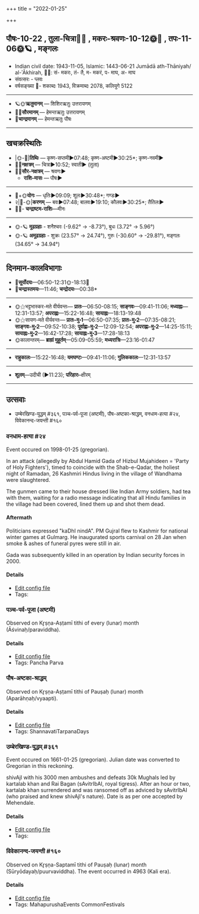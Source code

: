 +++
title = "2022-01-25"

+++
## पौषः-10-22  ,  तुला-चित्रा🌛🌌  ,  मकरः-श्रवणः-10-12🌞🌌  ,  तपः-11-06🌞🪐  ,  मङ्गलः
- Indian civil date: 1943-11-05, Islamic: 1443-06-21 Jumādā ath-Thāniyah/ al-ʾĀkhirah, 🌌🌞: सं- मकरः, तं- तै, म- मकरं, प- माघ, अ- माघ
- संवत्सरः - प्लवः
- वर्षसङ्ख्या 🌛- शकाब्दः 1943, विक्रमाब्दः 2078, कलियुगे 5122
___________________
- 🪐🌞**ऋतुमानम्** — शिशिरऋतुः उत्तरायणम्
- 🌌🌞**सौरमानम्** — हेमन्तऋतुः उत्तरायणम्
- 🌛**चान्द्रमानम्** — हेमन्तऋतुः पौषः
___________________


## खचक्रस्थितिः
- |🌞-🌛|**तिथिः** — कृष्ण-सप्तमी►07:48; कृष्ण-अष्टमी►30:25*; कृष्ण-नवमी►  
- 🌌🌛**नक्षत्रम्** — चित्रा►10:52; स्वाती► (तुला)  
- 🌌🌞**सौर-नक्षत्रम्** — श्रवणः►  
  - **राशि-मासः** — पौषः► 
___________________
- 🌛+🌞**योगः** — धृतिः►09:09; शूलः►30:48*; गण्डः►  
- २|🌛-🌞|**करणम्** — बवः►07:48; बालवः►19:10; कौलवः►30:25*; तैतिलः►  
- 🌌🌛- **चन्द्राष्टम-राशिः**—मीनः  
___________________
- 🌞-🪐 **मूढग्रहाः** - शनैश्चरः (-9.62° → -8.73°), बुधः (3.72° → 5.96°)
- 🌞-🪐 **अमूढग्रहाः** - शुक्रः (23.57° → 24.74°), गुरुः (-30.60° → -29.81°), मङ्गलः (34.65° → 34.94°)
___________________


## दिनमान-कालविभागाः
- 🌅**सूर्योदयः**—06:50-12:31🌞️-18:13🌇  
- 🌛**चन्द्रास्तमयः**—11:46; **चन्द्रोदयः**—00:38*  
___________________
- 🌞⚝भट्टभास्कर-मते वीर्यवन्तः— **प्रातः**—06:50-08:15; **साङ्गवः**—09:41-11:06; **मध्याह्नः**—12:31-13:57; **अपराह्णः**—15:22-16:48; **सायाह्नः**—18:13-19:48  
- 🌞⚝सायण-मते वीर्यवन्तः— **प्रातः-मु॰1**—06:50-07:35; **प्रातः-मु॰2**—07:35-08:21; **साङ्गवः-मु॰2**—09:52-10:38; **पूर्वाह्णः-मु॰2**—12:09-12:54; **अपराह्णः-मु॰2**—14:25-15:11; **सायाह्नः-मु॰2**—16:42-17:28; **सायाह्नः-मु॰3**—17:28-18:13  
- 🌞कालान्तरम्— **ब्राह्मं मुहूर्तम्**—05:09-05:59; **मध्यरात्रिः**—23:16-01:47  
___________________
- **राहुकालः**—15:22-16:48; **यमघण्टः**—09:41-11:06; **गुलिककालः**—12:31-13:57  
___________________
- **शूलम्**—उदीची (►11:23); **परिहारः**–क्षीरम्  
___________________

## उत्सवाः
- उम्बेरखिण्ड-युद्धम् #३६१, पञ्च-पर्व-पूजा (अष्टमी), पौष-अष्टका-श्राद्धम्, वनधाम-हत्या #२४, विवेकानन्द-जयन्ती #१६०
### वनधाम-हत्या #२४

Event occured on 1998-01-25 (gregorian). 

In an attack (allegedly by  Abdul Hamid Gada of Hizbul Mujahideen = 'Party of Holy Fighters'), timed to coincide with the Shab-e-Qadar, the holiest night of Ramadan, 26 Kashmiri Hindus living in the village of Wandhama were slaughtered.

The gunmen came to their house dressed like Indian Army soldiers, had tea with them, waiting for a radio message indicating that all Hindu families in the village had been covered, lined them up and shot them dead.

#### Aftermath
Politicians expressed "kaDhI nindA". PM Gujral flew to Kashmir for national winter games at Gulmarg. He inaugurated sports carnival on 28 Jan when smoke & ashes of funeral pyres were still in air.

Gada was subsequently killed in an operation by Indian security forces in 2000.

#### Details
- [Edit config file](https://github.com/jyotisham/adyatithi/blob/master/mahApuruSha/xatra-later/gregorian/day/01/25/WandhAma-massacre.toml)
- Tags: 


### पञ्च-पर्व-पूजा (अष्टमी)

Observed on Kr̥ṣṇa-Aṣṭamī tithi of every (lunar) month (Āśvinaḥ/paraviddha). 



#### Details
- [Edit config file](https://github.com/jyotisham/adyatithi/blob/master/devatA/devIparva/lunar_month/tithi/00/23/pancha-parva-3.toml)
- Tags: Pancha Parva


### पौष-अष्टका-श्राद्धम्

Observed on Kr̥ṣṇa-Aṣṭamī tithi of Pauṣaḥ (lunar) month (Aparāhṇaḥ/vyaapti). 



#### Details
- [Edit config file](https://github.com/jyotisham/adyatithi/blob/master/devatA/pitR/lunar_month/tithi/10/23/pauSa-aSTakA-zrAddham.toml)
- Tags: ShannavatiTarpanaDays


### उम्बेरखिण्ड-युद्धम् #३६१

Event occured on 1661-01-25 (gregorian). Julian date was converted to Gregorian in this reckoning. 

shivAjI with his 3000 men ambushes and defeats 30k Mughals led by kartalab khan and Rai Bagan (sAvitrIbAI, royal tigress). After an hour or two,  kartalab khan surrendered and was ransomed off as adviced by sAvitrIbAI (who praised and knew shivAjI's nature). Date is as per one accepted by Mehendale.

#### Details
- [Edit config file](https://github.com/jyotisham/adyatithi/blob/master/mahApuruSha/xatra-later/julian/day/01/15/umberkhiND-yuddham.toml)
- Tags: 


### विवेकानन्द-जयन्ती #१६०

Observed on Kr̥ṣṇa-Saptamī tithi of Pauṣaḥ (lunar) month (Sūryōdayaḥ/puurvaviddha). The event occurred in 4963 (Kali era).  




#### Details
- [Edit config file](https://github.com/jyotisham/adyatithi/blob/master/mahApuruSha/smArta-misc/lunar_month/tithi/10/22/vivEkAnanda~jayantI.toml)
- Tags: MahapurushaEvents CommonFestivals


